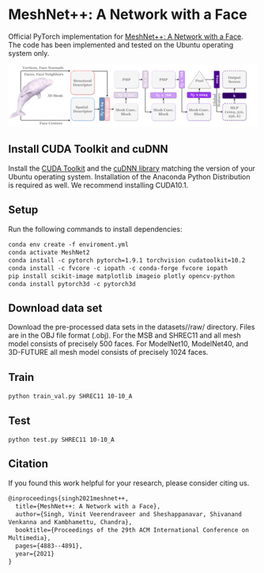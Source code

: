 # MeshNet++: A Network with a Face
Official PyTorch implementation for [MeshNet++: A Network with a Face](https://dl.acm.org/doi/abs/10.1145/3474085.3475468). The code has been implemented and tested on the Ubuntu operating system only.

![Alt text](docs/Fig2.png?raw=true)

## Install CUDA Toolkit and cuDNN
Install the [CUDA Toolkit](https://developer.nvidia.com/cuda-toolkit) and the [cuDNN library](https://developer.nvidia.com/rdp/cudnn-archive) matching the version of your Ubuntu operating system. Installation of the Anaconda Python Distribution is required as well. We recommend installing CUDA10.1.

## Setup
Run the following commands to install dependencies:
```
conda env create -f enviroment.yml
conda activate MeshNet2  
conda install -c pytorch pytorch=1.9.1 torchvision cudatoolkit=10.2
conda install -c fvcore -c iopath -c conda-forge fvcore iopath
pip install scikit-image matplotlib imageio plotly opencv-python
conda install pytorch3d -c pytorch3d
```

## Download data set
Download the pre-processed data sets in the datasets/<dataset>/raw/ directory. Files are in the OBJ file format (.obj). For the MSB and SHREC11 and all mesh model consists of precisely 500 faces. For ModelNet10, ModelNet40, and 3D-FUTURE all mesh model consists of precisely 1024 faces.

## Train
```
python train_val.py SHREC11 10-10_A
```

## Test
```
python test.py SHREC11 10-10_A
```

## Citation
If you found this work helpful for your research, please consider citing us.
```
@inproceedings{singh2021meshnet++,
  title={MeshNet++: A Network with a Face},
  author={Singh, Vinit Veerendraveer and Sheshappanavar, Shivanand Venkanna and Kambhamettu, Chandra},
  booktitle={Proceedings of the 29th ACM International Conference on Multimedia},
  pages={4883--4891},
  year={2021}
}
```
